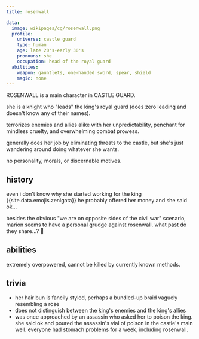 ```yaml
---
title: rosenwall

data:
  image: wikipages/cg/rosenwall.png
  profile:
    universe: castle guard
    type: human
    age: late 20's-early 30's
    pronouns: she
    occupation: head of the royal guard
  abilities:
    weapon: gauntlets, one-handed sword, spear, shield
    magic: none
---
```


ROSENWALL is a main character in CASTLE GUARD.

she is a knight who "leads" the king's royal guard (does zero leading and doesn't know any of their names).

terrorizes enemies and allies alike with her unpredictability, penchant for mindless cruelty, and overwhelming combat prowess.

generally does her job by eliminating threats to the castle, but she's just wandering around doing whatever she wants.

no personality, morals, or discernable motives.

## history

even i don't know why she started working for the king {{site.data.emojis.zenigata}} he probably offered her money and she said ok...

besides the obvious "we are on opposite sides of the civil war" scenario, marion seems to have a personal grudge against rosenwall. what past do they share...? 🤔

## abilities

extremely overpowered, cannot be killed by currently known methods.

## trivia

- her hair bun is fancily styled, perhaps a bundled-up braid vaguely resembling a rose
- does not distinguish between the king's enemies and the king's allies
- was once approached by an assassin who asked her to poison the king. she said ok and poured the assassin's vial of poison in the castle's main well. everyone had stomach problems for a week, including rosenwall.
